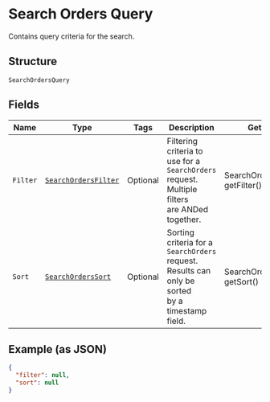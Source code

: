 
# Search Orders Query

Contains query criteria for the search.

## Structure

`SearchOrdersQuery`

## Fields

| Name | Type | Tags | Description | Getter |
|  --- | --- | --- | --- | --- |
| `Filter` | [`SearchOrdersFilter`](../../doc/models/search-orders-filter.md) | Optional | Filtering criteria to use for a `SearchOrders` request. Multiple filters<br>are ANDed together. | SearchOrdersFilter getFilter() |
| `Sort` | [`SearchOrdersSort`](../../doc/models/search-orders-sort.md) | Optional | Sorting criteria for a `SearchOrders` request. Results can only be sorted<br>by a timestamp field. | SearchOrdersSort getSort() |

## Example (as JSON)

```json
{
  "filter": null,
  "sort": null
}
```

